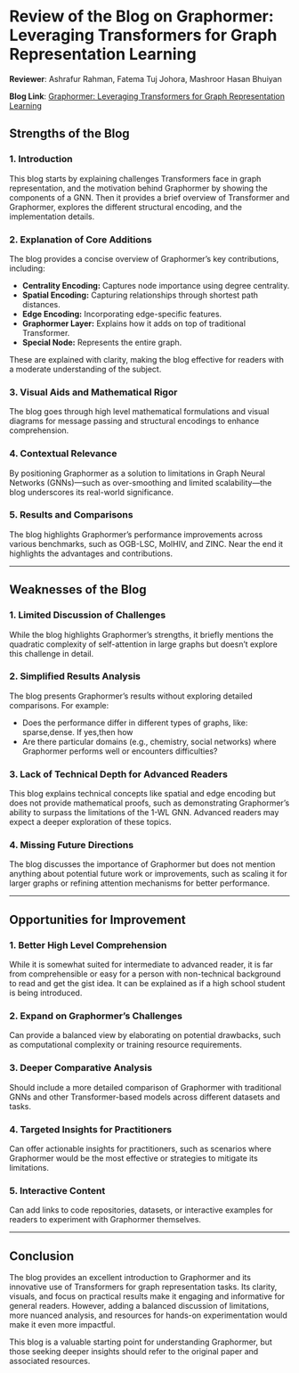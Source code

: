 # Review of the Blog on Graphormer: Leveraging Transformers for Graph Representation Learning  

**Reviewer**: Ashrafur Rahman, Fatema Tuj Johora, Mashroor Hasan Bhuiyan

**Blog Link**: [Graphormer: Leveraging Transformers for Graph Representation Learning](https://github.com/sksaifullahhafiz1099/Graphormer---CSE-471---assignment/blob/main/README.md)

## Strengths of the Blog  

### **1. Introduction**  
This blog starts by explaining challenges Transformers face in graph representation, and the motivation behind Graphormer by showing the components of a GNN. Then it provides a brief overview of Transformer and Graphormer, explores the different structural encoding, and the implementation details.

### **2. Explanation of Core Additions**  

The blog provides a concise overview of Graphormer’s key contributions, including:  
- **Centrality Encoding:** Captures node importance using degree centrality.  
- **Spatial Encoding:** Capturing relationships through shortest path distances.  
- **Edge Encoding:** Incorporating edge-specific features. 
- **Graphormer Layer:** Explains how it adds on top of traditional Transformer.
- **Special Node:** Represents the entire graph.

These are explained with clarity, making the blog effective for readers with a moderate understanding of the subject.  

### **3. Visual Aids and Mathematical Rigor**  
The blog goes through high level mathematical formulations and visual diagrams for message passing and structural encodings to enhance comprehension.  

### **4. Contextual Relevance**  
By positioning Graphormer as a solution to limitations in Graph Neural Networks (GNNs)—such as over-smoothing and limited scalability—the blog underscores its real-world significance.  

### **5. Results and Comparisons**  
The blog highlights Graphormer’s performance improvements across various benchmarks, such as OGB-LSC, MolHIV, and ZINC. Near the end it highlights the advantages and contributions.  

---

## Weaknesses of the Blog  

### **1. Limited Discussion of Challenges**  

While the blog highlights Graphormer’s strengths, it briefly mentions the quadratic complexity of self-attention in large graphs but doesn’t explore this challenge in detail.

### **2. Simplified Results Analysis**  

The blog presents Graphormer’s results without exploring detailed comparisons. For example:   
- Does the performance differ in different types of graphs, like: sparse,dense. If yes,then how
- Are there particular domains (e.g., chemistry, social networks) where Graphormer performs well or encounters difficulties?

### **3. Lack of Technical Depth for Advanced Readers**  

This blog explains technical concepts like spatial and edge encoding but does not provide mathematical proofs, such as demonstrating Graphormer’s ability to surpass the limitations of the 1-WL GNN. Advanced readers may expect a deeper exploration of these topics.

### **4. Missing Future Directions**  

The blog discusses the importance of Graphormer but does not mention anything about potential future work or improvements, such as scaling it for larger graphs or refining attention mechanisms for better performance.

---

## Opportunities for Improvement 

### **1. Better High Level Comprehension**
While it is somewhat suited for intermediate to advanced reader, it is far from comprehensible or easy for a person with non-technical background to read and get the gist idea. It can be explained as if a high school student is being introduced.

### **2. Expand on Graphormer’s Challenges**  
Can provide a balanced view by elaborating on potential drawbacks, such as computational complexity or training resource requirements.   

### **3. Deeper Comparative Analysis**  
Should include a more detailed comparison of Graphormer with traditional GNNs and other Transformer-based models across different datasets and tasks.  

### **4. Targeted Insights for Practitioners**  
Can offer actionable insights for practitioners, such as scenarios where Graphormer would be the most effective or strategies to mitigate its limitations.  

### **5. Interactive Content**  
Can add links to code repositories, datasets, or interactive examples for readers to experiment with Graphormer themselves.  

---

## Conclusion  

The blog provides an excellent introduction to Graphormer and its innovative use of Transformers for graph representation tasks. Its clarity, visuals, and focus on practical results make it engaging and informative for general readers. However, adding a balanced discussion of limitations, more nuanced analysis, and resources for hands-on experimentation would make it even more impactful.  

This blog is a valuable starting point for understanding Graphormer, but those seeking deeper insights should refer to the original paper and associated resources.